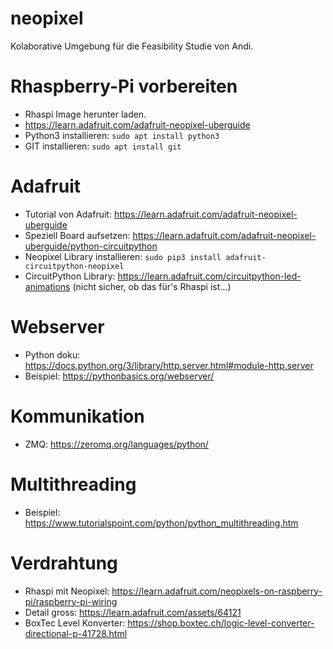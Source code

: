 # neopixel
Kolaborative Umgebung für die Feasibility Studie von Andi.

# Rhaspberry-Pi vorbereiten
* Rhaspi Image herunter laden.
* https://learn.adafruit.com/adafruit-neopixel-uberguide
* Python3 installieren: `sudo apt install python3`
* GIT installieren: `sudo apt install git`

# Adafruit
* Tutorial von Adafruit: https://learn.adafruit.com/adafruit-neopixel-uberguide
* Speziell Board aufsetzen: https://learn.adafruit.com/adafruit-neopixel-uberguide/python-circuitpython
* Neopixel Library installieren: `sudo pip3 install adafruit-circuitpython-neopixel`
* CircuitPython Library: https://learn.adafruit.com/circuitpython-led-animations (nicht sicher, ob das für's Rhaspi ist...)

# Webserver
* Python doku: https://docs.python.org/3/library/http.server.html#module-http.server
* Beispiel: https://pythonbasics.org/webserver/

# Kommunikation
* ZMQ: https://zeromq.org/languages/python/

# Multithreading
* Beispiel: https://www.tutorialspoint.com/python/python_multithreading.htm

# Verdrahtung
* Rhaspi mit Neopixel: https://learn.adafruit.com/neopixels-on-raspberry-pi/raspberry-pi-wiring
* Detail gross: https://learn.adafruit.com/assets/64121
* BoxTec Level Konverter: https://shop.boxtec.ch/logic-level-converter-directional-p-41728.html
